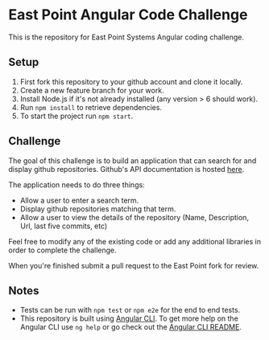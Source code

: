 East Point Angular Code Challenge
=====================

This is the repository for East Point Systems Angular coding challenge.

## Setup

1. First fork this repository to your github account and clone it locally.
2. Create a new feature branch for your work.
3. Install Node.js if it's not already installed (any version > 6 should work).
4. Run `npm install` to retrieve dependencies.
5. To start the project run `npm start`.

## Challenge

The goal of this challenge is to build an application that can search for and display github repositories.  Github's API documentation is hosted [here](https://developer.github.com/v3/).

The application needs to do three things:
* Allow a user to enter a search term.
* Display github repositories matching that term.
* Allow a user to view the details of the repository (Name, Description, Url, last five commits, etc)

Feel free to modify any of the existing code or add any additional libraries in order to complete the challenge.

When you're finished submit a pull request to the East Point fork for review.

## Notes
 * Tests can be run with `npm test` or `npm e2e` for the end to end tests.
 * This repository is built using [Angular CLI](https://github.com/angular/angular-cli). To get more help on the Angular CLI use `ng help` or go check out the [Angular CLI README](https://github.com/angular/angular-cli/blob/master/README.md).